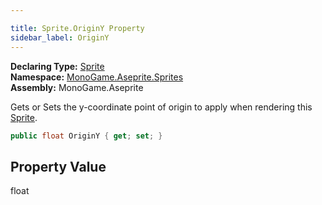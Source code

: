 ```yaml
---

title: Sprite.OriginY Property
sidebar_label: OriginY
---
```

**Declaring Type:** [Sprite](../)  
**Namespace:** [MonoGame.Aseprite.Sprites](../../)  
**Assembly:** MonoGame.Aseprite

Gets or Sets the y\-coordinate point of origin to apply when rendering this [Sprite](../).

```csharp
public float OriginY { get; set; }
```

## Property Value

float


